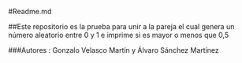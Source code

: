 #Readme.md

##Este repositorio es la prueba para unir a la pareja el cual genera un número aleatorio entre 0 y 1 e imprime si es mayor o menos que 0,5

###Autores : Gonzalo Velasco Martín y Álvaro Sánchez Martínez